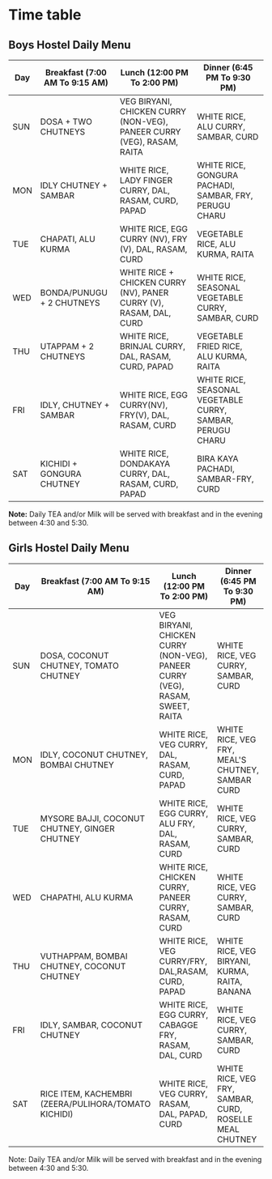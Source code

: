 
# Time table
## Boys Hostel Daily Menu

| Day | Breakfast (7:00 AM To 9:15 AM) | Lunch (12:00 PM To 2:00 PM) | Dinner (6:45 PM To 9:30 PM) |
|---|---|---|---|
| SUN | DOSA + TWO CHUTNEYS | VEG BIRYANI, CHICKEN CURRY (NON-VEG), PANEER CURRY (VEG), RASAM, RAITA | WHITE RICE, ALU CURRY, SAMBAR, CURD |
| MON | IDLY CHUTNEY + SAMBAR | WHITE RICE, LADY FINGER CURRY, DAL, RASAM, CURD, PAPAD | WHITE RICE, GONGURA PACHADI, SAMBAR, FRY, PERUGU CHARU |
| TUE | CHAPATI, ALU KURMA | WHITE RICE, EGG CURRY (NV), FRY (V), DAL, RASAM, CURD | VEGETABLE RICE, ALU KURMA, RAITA|
| WED | BONDA/PUNUGU + 2 CHUTNEYS | WHITE RICE + CHICKEN CURRY (NV), PANER CURRY (V), RASAM, DAL, CURD | WHITE RICE, SEASONAL VEGETABLE CURRY, SAMBAR, CURD |
| THU | UTAPPAM + 2 CHUTNEYS | WHITE RICE, BRINJAL CURRY, DAL, RASAM, CURD, PAPAD | VEGETABLE FRIED RICE, ALU KURMA, RAITA |
| FRI | IDLY, CHUTNEY + SAMBAR | WHITE RICE, EGG CURRY(NV), FRY(V), DAL, RASAM, CURD| WHITE RICE,  SEASONAL VEGETABLE CURRY, SAMBAR, PERUGU CHARU|
| SAT | KICHIDI + GONGURA CHUTNEY | WHITE RICE, DONDAKAYA CURRY, DAL, RASAM, CURD, PAPAD | BIRA KAYA PACHADI, SAMBAR-FRY, CURD |

**Note:** Daily TEA and/or Milk will be served with breakfast and in the evening between 4:30 and 5:30.


## Girls Hostel Daily Menu

| Day | Breakfast (7:00 AM To 9:15 AM) | Lunch (12:00 PM To 2:00 PM) | Dinner (6:45 PM To 9:30 PM) |
|---|---|---|---|
| SUN | DOSA, COCONUT CHUTNEY, TOMATO CHUTNEY | VEG BIRYANI, CHICKEN CURRY (NON-VEG), PANEER CURRY (VEG), RASAM, SWEET, RAITA | WHITE RICE, VEG CURRY, SAMBAR, CURD  |
| MON | IDLY, COCONUT CHUTNEY, BOMBAI CHUTNEY | WHITE RICE, VEG CURRY, DAL, RASAM, CURD, PAPAD|  WHITE RICE, VEG FRY, MEAL'S CHUTNEY, SAMBAR CURD |
| TUE | MYSORE BAJJI, COCONUT CHUTNEY, GINGER CHUTNEY | WHITE RICE, EGG CURRY, ALU FRY, DAL, RASAM, CURD | WHITE RICE, VEG CURRY, SAMBAR, CURD |
| WED | CHAPATHI, ALU KURMA | WHITE RICE, CHICKEN CURRY, PANEER CURRY, RASAM, CURD | WHITE RICE, VEG CURRY, SAMBAR, CURD  |
| THU | VUTHAPPAM, BOMBAI CHUTNEY, COCONUT CHUTNEY | WHITE RICE, VEG CURRY/FRY, DAL,RASAM, CURD, PAPAD|  WHITE RICE, VEG BIRYANI, KURMA, RAITA, BANANA  |
| FRI | IDLY, SAMBAR, COCONUT CHUTNEY | WHITE RICE, EGG CURRY, CABAGGE FRY, RASAM, DAL, CURD |  WHITE RICE, VEG CURRY, SAMBAR, CURD |
| SAT | RICE ITEM, KACHEMBRI (ZEERA/PULIHORA/TOMATO KICHIDI) | WHITE RICE, VEG CURRY, RASAM, DAL, PAPAD, CURD | WHITE RICE, VEG FRY, SAMBAR, CURD, ROSELLE MEAL CHUTNEY |

Note: Daily TEA and/or Milk will be served with breakfast and in the evening between 4:30 and 5:30.